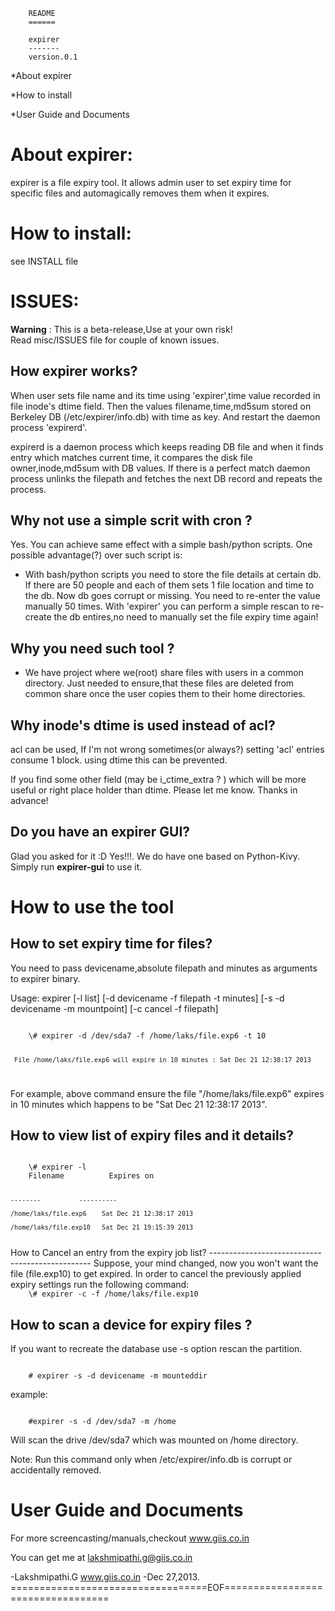	    README 
   	    ======
			
	    expirer
	    -------
	    version.0.1
	
*About expirer

*How to install

*User Guide and Documents


About expirer:
==============
expirer is a file expiry tool. It allows admin user to set expiry time for specific files and 
automagically removes them when it expires.

How to install:
============== 
see INSTALL file

ISSUES:
=======
__Warning__ : This is a beta-release,Use at your own risk!  
Read misc/ISSUES file for couple of known issues.

How expirer works?
-----------------

When user sets file name and its time using 'expirer',time value recorded in file inode's dtime field.
Then the values filename,time,md5sum stored on  Berkeley DB (/etc/expirer/info.db) with time as key.
And restart the daemon process 'expirerd'.

expirerd is a daemon process which keeps reading DB file and when it finds entry which matches current
time, it compares the disk file owner,inode,md5sum with DB values. If there is a perfect match daemon
process unlinks the filepath and fetches the next DB record and repeats the process.

Why not use a simple scrit with cron ? 
---------------------------------------

Yes. You can achieve same effect with a simple bash/python scripts. One possible advantage(?) over 
such script is:

-    With bash/python scripts you need to store the file details at certain db. If there are 50 people 
     and each of them sets 1 file location and time to the db. Now db goes corrupt or missing. You need 
     to re-enter the value manually 50 times. With 'expirer' you can perform a simple rescan to re-create 
     the db entires,no need to manually set the file expiry time again!

Why you need such tool ?
-----------------------

- We have project where we(root) share files with users in a common directory. Just needed to ensure,that
  these files are deleted from common share once the user copies them to their home directories.

Why inode's dtime is used instead of acl?
----------------------------------------

acl can be used, If I'm not wrong sometimes(or always?) setting 'acl' entries consume 1 block. 
using dtime this can be prevented.

If you find some other field (may be i_ctime_extra ? ) which will be more useful or right place
holder than dtime. Please let me know. Thanks in advance!

Do you have an expirer GUI?
---------------------------

Glad you asked for it :D Yes!!!. We do have one based on Python-Kivy. Simply run **expirer-gui** to use it.

How to use the tool
===================
 	
How to set expiry time for files?
---------------------------------

You need to pass devicename,absolute filepath and minutes as arguments to expirer binary.

Usage: expirer   [-l list] [-d devicename -f filepath -t minutes] [-s -d devicename -m mountpoint] [-c cancel -f filepath]

<code>
	\# expirer -d /dev/sda7 -f /home/laks/file.exp6 -t 10

	 File /home/laks/file.exp6 will expire in 10 minutes : Sat Dec 21 12:38:17 2013
</code>

For example, above command ensure the file "/home/laks/file.exp6" expires in 10 minutes
which happens to be "Sat Dec 21 12:38:17 2013".

How to view list of expiry files and it details?
-----------------------------------------------
<code>
	\# expirer -l
	Filename	      Expires on

	--------	      ----------

	/home/laks/file.exp6	Sat Dec 21 12:38:17 2013	

	/home/laks/file.exp10	Sat Dec 21 19:15:39 2013
</code>
How to Cancel an entry from the expiry job list?
------------------------------------------------
Suppose, your mind changed, now you won't want the file (file.exp10) to get expired. In order to cancel the previously
applied expiry settings run the following command:

<code>
	\# expirer -c -f /home/laks/file.exp10
</code>

How to scan a device for expiry files ?
--------------------------------------

If you want to recreate the database use -s option rescan the partition.

<code>
	# expirer -s -d devicename -m mounteddir
</code>

example:

<code>
	#expirer -s -d /dev/sda7 -m /home
</code>

Will scan the drive /dev/sda7 which was mounted on /home directory.

Note: Run this command only when /etc/expirer/info.db is corrupt or accidentally 
removed.


User Guide and Documents
========================
For more screencasting/manuals,checkout  www.giis.co.in

You can get me at  <lakshmipathi.g@giis.co.in>

-Lakshmipathi.G
www.giis.co.in
-Dec 27,2013.
==================================EOF==================================
